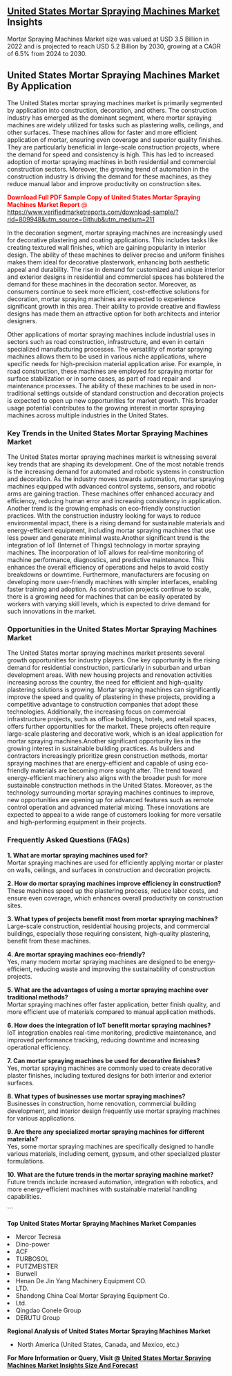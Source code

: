 <h2><a href="https://www.verifiedmarketreports.com/download-sample/?rid=809948&amp;utm_source=Github&amp;utm_medium=211" target="_blank">United States Mortar Spraying Machines Market</a> Insights</h2><p>Mortar Spraying Machines Market size was valued at USD 3.5 Billion in 2022 and is projected to reach USD 5.2 Billion by 2030, growing at a CAGR of 6.5% from 2024 to 2030.</p><p><h2>United States Mortar Spraying Machines Market By Application</h2><p>The United States mortar spraying machines market is primarily segmented by application into construction, decoration, and others. The construction industry has emerged as the dominant segment, where mortar spraying machines are widely utilized for tasks such as plastering walls, ceilings, and other surfaces. These machines allow for faster and more efficient application of mortar, ensuring even coverage and superior quality finishes. They are particularly beneficial in large-scale construction projects, where the demand for speed and consistency is high. This has led to increased adoption of mortar spraying machines in both residential and commercial construction sectors. Moreover, the growing trend of automation in the construction industry is driving the demand for these machines, as they reduce manual labor and improve productivity on construction sites.<p><span class=""><span style="color: #ff0000;"><strong>Download Full PDF Sample Copy of United States Mortar Spraying Machines Market Report</strong> @ </span><a href="https://www.verifiedmarketreports.com/download-sample/?rid=809948&amp;utm_source=Github&amp;utm_medium=211" target="_blank">https://www.verifiedmarketreports.com/download-sample/?rid=809948&amp;utm_source=Github&amp;utm_medium=211</a></span></p></p><p>In the decoration segment, mortar spraying machines are increasingly used for decorative plastering and coating applications. This includes tasks like creating textured wall finishes, which are gaining popularity in interior design. The ability of these machines to deliver precise and uniform finishes makes them ideal for decorative plasterwork, enhancing both aesthetic appeal and durability. The rise in demand for customized and unique interior and exterior designs in residential and commercial spaces has bolstered the demand for these machines in the decoration sector. Moreover, as consumers continue to seek more efficient, cost-effective solutions for decoration, mortar spraying machines are expected to experience significant growth in this area. Their ability to provide creative and flawless designs has made them an attractive option for both architects and interior designers.<p>Other applications of mortar spraying machines include industrial uses in sectors such as road construction, infrastructure, and even in certain specialized manufacturing processes. The versatility of mortar spraying machines allows them to be used in various niche applications, where specific needs for high-precision material application arise. For example, in road construction, these machines are employed for spraying mortar for surface stabilization or in some cases, as part of road repair and maintenance processes. The ability of these machines to be used in non-traditional settings outside of standard construction and decoration projects is expected to open up new opportunities for market growth. This broader usage potential contributes to the growing interest in mortar spraying machines across multiple industries in the United States.</p><h3>Key Trends in the United States Mortar Spraying Machines Market</h3><p>The United States mortar spraying machines market is witnessing several key trends that are shaping its development. One of the most notable trends is the increasing demand for automated and robotic systems in construction and decoration. As the industry moves towards automation, mortar spraying machines equipped with advanced control systems, sensors, and robotic arms are gaining traction. These machines offer enhanced accuracy and efficiency, reducing human error and increasing consistency in application. Another trend is the growing emphasis on eco-friendly construction practices. With the construction industry looking for ways to reduce environmental impact, there is a rising demand for sustainable materials and energy-efficient equipment, including mortar spraying machines that use less power and generate minimal waste.Another significant trend is the integration of IoT (Internet of Things) technology in mortar spraying machines. The incorporation of IoT allows for real-time monitoring of machine performance, diagnostics, and predictive maintenance. This enhances the overall efficiency of operations and helps to avoid costly breakdowns or downtime. Furthermore, manufacturers are focusing on developing more user-friendly machines with simpler interfaces, enabling faster training and adoption. As construction projects continue to scale, there is a growing need for machines that can be easily operated by workers with varying skill levels, which is expected to drive demand for such innovations in the market.</p><h3>Opportunities in the United States Mortar Spraying Machines Market</h3><p>The United States mortar spraying machines market presents several growth opportunities for industry players. One key opportunity is the rising demand for residential construction, particularly in suburban and urban development areas. With new housing projects and renovation activities increasing across the country, the need for efficient and high-quality plastering solutions is growing. Mortar spraying machines can significantly improve the speed and quality of plastering in these projects, providing a competitive advantage to construction companies that adopt these technologies. Additionally, the increasing focus on commercial infrastructure projects, such as office buildings, hotels, and retail spaces, offers further opportunities for the market. These projects often require large-scale plastering and decorative work, which is an ideal application for mortar spraying machines.Another significant opportunity lies in the growing interest in sustainable building practices. As builders and contractors increasingly prioritize green construction methods, mortar spraying machines that are energy-efficient and capable of using eco-friendly materials are becoming more sought after. The trend toward energy-efficient machinery also aligns with the broader push for more sustainable construction methods in the United States. Moreover, as the technology surrounding mortar spraying machines continues to improve, new opportunities are opening up for advanced features such as remote control operation and advanced material mixing. These innovations are expected to appeal to a wide range of customers looking for more versatile and high-performing equipment in their projects.</p><h3>Frequently Asked Questions (FAQs)</h3><p><strong>1. What are mortar spraying machines used for?</strong><br> Mortar spraying machines are used for efficiently applying mortar or plaster on walls, ceilings, and surfaces in construction and decoration projects.</p><p><strong>2. How do mortar spraying machines improve efficiency in construction?</strong><br> These machines speed up the plastering process, reduce labor costs, and ensure even coverage, which enhances overall productivity on construction sites.</p><p><strong>3. What types of projects benefit most from mortar spraying machines?</strong><br> Large-scale construction, residential housing projects, and commercial buildings, especially those requiring consistent, high-quality plastering, benefit from these machines.</p><p><strong>4. Are mortar spraying machines eco-friendly?</strong><br> Yes, many modern mortar spraying machines are designed to be energy-efficient, reducing waste and improving the sustainability of construction projects.</p><p><strong>5. What are the advantages of using a mortar spraying machine over traditional methods?</strong><br> Mortar spraying machines offer faster application, better finish quality, and more efficient use of materials compared to manual application methods.</p><p><strong>6. How does the integration of IoT benefit mortar spraying machines?</strong><br> IoT integration enables real-time monitoring, predictive maintenance, and improved performance tracking, reducing downtime and increasing operational efficiency.</p><p><strong>7. Can mortar spraying machines be used for decorative finishes?</strong><br> Yes, mortar spraying machines are commonly used to create decorative plaster finishes, including textured designs for both interior and exterior surfaces.</p><p><strong>8. What types of businesses use mortar spraying machines?</strong><br> Businesses in construction, home renovation, commercial building development, and interior design frequently use mortar spraying machines for various applications.</p><p><strong>9. Are there any specialized mortar spraying machines for different materials?</strong><br> Yes, some mortar spraying machines are specifically designed to handle various materials, including cement, gypsum, and other specialized plaster formulations.</p><p><strong>10. What are the future trends in the mortar spraying machine market?</strong><br> Future trends include increased automation, integration with robotics, and more energy-efficient machines with sustainable material handling capabilities.</p>```</p><p><strong>Top United States Mortar Spraying Machines Market Companies</strong></p><div data-test-id=""><p><li>Mercor Tecresa</li><li> Dino-power</li><li> ACF</li><li> TURBOSOL</li><li> PUTZMEISTER</li><li> Burwell</li><li> Henan De Jin Yang Machinery Equipment CO.</li><li>LTD.</li><li> Shandong China Coal Mortar Spraying Equipment Co.</li><li> Ltd.</li><li> Qingdao Conele Group</li><li> DERUTU Group</li></p><div><strong>Regional Analysis of&nbsp;United States Mortar Spraying Machines Market</strong></div><ul><li dir="ltr"><p dir="ltr">North America&nbsp;(United States, Canada, and Mexico, etc.)</p></li></ul><p><strong>For More Information or Query, Visit @&nbsp;</strong><strong><a href="https://www.verifiedmarketreports.com/product/mortar-spraying-machines-market/?utm_source=Github&amp;utm_medium=211" target="_blank">United States Mortar Spraying Machines Market Insights Size And Forecast</a></strong></p></div>
